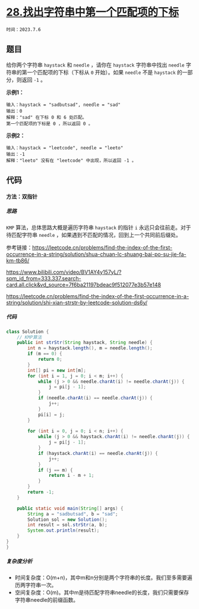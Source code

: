 # [28.找出字符串中第一个匹配项的下标](https://leetcode.cn/problems/find-the-index-of-the-first-occurrence-in-a-string/)

`时间：2023.7.6`

## 题目

给你两个字符串 `haystack` 和 `needle` ，请你在 `haystack` 字符串中找出 `needle` 字符串的第一个匹配项的下标（下标从 `0` 开始）。如果 `needle` 不是 `haystack` 的一部分，则返回 `-1` 。

**示例1：**

```
输入：haystack = "sadbutsad", needle = "sad"
输出：0
解释："sad" 在下标 0 和 6 处匹配。
第一个匹配项的下标是 0 ，所以返回 0 。
```

**示例2：**

```
输入：haystack = "leetcode", needle = "leeto"
输出：-1
解释："leeto" 没有在 "leetcode" 中出现，所以返回 -1 。
```

## 代码

#### 方法：双指针

##### 思路

`KMP` 算法，总体思路大概是遍历字符串 `haystack` 的指针 `i` 永远只会往前走。对于待匹配字符串 `needle` ，如果遇到不匹配的情况，回到上一个共同前后缀处。

参考链接：https://leetcode.cn/problems/find-the-index-of-the-first-occurrence-in-a-string/solution/shua-chuan-lc-shuang-bai-po-su-jie-fa-km-tb86/

https://www.bilibili.com/video/BV1AY4y157yL/?spm_id_from=333.337.search-card.all.click&vd_source=7f6ba21197bdeac9f512077e3b57e148

https://leetcode.cn/problems/find-the-index-of-the-first-occurrence-in-a-string/solution/shi-xian-strstr-by-leetcode-solution-ds6y/

##### 代码

```java
class Solution {
    // KMP算法
    public int strStr(String haystack, String needle) {
        int n = haystack.length(), m = needle.length();
        if (m == 0) {
            return 0;
        }
        int[] pi = new int[m];
        for (int i = 1, j = 0; i < m; i++) {
            while (j > 0 && needle.charAt(i) != needle.charAt(j)) {
                j = pi[j - 1];
            }
            if (needle.charAt(i) == needle.charAt(j)) {
                j++;
            }
            pi[i] = j;
        }
        
        for (int i = 0, j = 0; i < n; i++) {
            while (j > 0 && haystack.charAt(i) != needle.charAt(j)) {
                j = pi[j - 1];
            }
            if (haystack.charAt(i) == needle.charAt(j)) {
                j++;
            }
            if (j == m) {
                return i - m + 1;
            }
        }
        return -1;
    }

    public static void main(String[] args) {
        String a = "sadbutsad", b = "sad";
        Solution sol = new Solution();
        int result = sol.strStr(a, b);
        System.out.println(result);
    }
}
}
```

##### 复杂度分析

- 时间复杂度：O(m+n)，其中m和n分别是两个字符串的长度。我们至多需要遍历两字符串一次。
- 空间复杂度：O(m)。其中m是待匹配字符串needle的长度，我们只需要保存字符串needle的前缀函数。